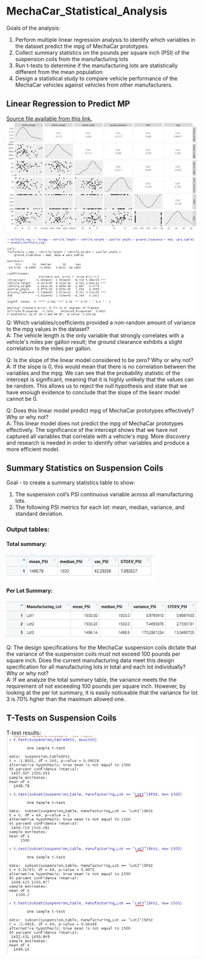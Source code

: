 # MechaCar_Statistical_Analysis

Goals of the analysis: <br>
1. Perform multiple linear regression analysis to identify which variables in the dataset predict the mpg of MechaCar prototypes.
2. Collect summary statistics on the pounds per square inch (PSI) of the suspension coils from the manufacturing lots
3. Run t-tests to determine if the manufacturing lots are statistically different from the mean population
4. Design a statistical study to compare vehicle performance of the MechaCar vehicles against vehicles from other manufacturers. 

## Linear Regression to Predict MP <br>
[Source file available from this link.](https://github.com/githubteodora/MechaCar_Statistical_Analysis/blob/main/MechaCar_mpg.csv)
![multiple regression, plots](https://github.com/githubteodora/MechaCar_Statistical_Analysis/blob/main/multiple_regression.png) <br>

![multiple regression - output](https://github.com/githubteodora/MechaCar_Statistical_Analysis/blob/main/ROutput.JPG) <br>
Q: Which variables/coefficients provided a non-random amount of variance to the mpg values in the dataset? <br>
A: The vehicle length is the only variable that strongly correlates with a vehicle's miles per gallon result; the ground clearance exhibits a slight correlation to the miles per gallon.  <br>

Q: Is the slope of the linear model considered to be zero? Why or why not? <br>
A: If the slope is 0, this would mean that there is no correlation between the variables and the mpg. We can see that the probability statistic of the intercept is significant, meaning that it is highly unlikely that the values can be random. This allows us to reject the null hypothesis and state that we have enoiugh evidence to conclude that the slope of the lieanr model cannot be 0. <br>

Q: Does this linear model predict mpg of MechaCar prototypes effectively? Why or why not? <br>
A: This linear model does not predict the mpg of MechaCar prototypes effectively. The significance of the intercept shows that we have not captured all variables that correlate with a vehicle's mpg. More discovery and research is needed in order to identify other variables and produce a more efficient model.

## Summary Statistics on Suspension Coils <br>

Goal - to create a summary statistics table to show:
1. The suspension coil’s PSI continuous variable across all manufacturing lots.
2. The following PSI metrics for each lot: mean, median, variance, and standard deviation.

### Output tables:<br>
#### Total summary:<br>
![Total summary](https://github.com/githubteodora/MechaCar_Statistical_Analysis/blob/main/total_summary.JPG) <br>
#### Per Lot Summary:<br>
![Per lot](https://github.com/githubteodora/MechaCar_Statistical_Analysis/blob/main/lot_summary.JPG)

Q: The design specifications for the MechaCar suspension coils dictate that the variance of the suspension coils must not exceed 100 pounds per square inch. Does the current manufacturing data meet this design specification for all manufacturing lots in total and each lot individually? Why or why not?<br>
A: If we analyze the total summary table, the variance meets the the requirement of not exceeding 100 pounds per square inch. However, by looking at the per lot summary, it is easily noticeable that the variance for lot 3 is 70% hgher than the maximum allowed one. 

## T-Tests on Suspension Coils

T-test results:<br>
![image](https://github.com/githubteodora/MechaCar_Statistical_Analysis/blob/main/ttests.JPG)


